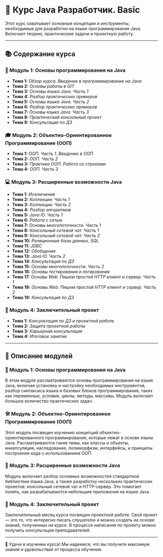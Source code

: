 # 🚀 Курс Java Разработчик. Basic

Этот курс охватывает основные концепции и инструменты, необходимые для разработки на языке программирования Java. Включает теорию, практические задачи и проектную работу.

---

## 📚 Содержание курса

### 📘 Модуль 1: Основы программирования на Java
- **Тема 1:** *Обзор курса. Введение в программирование на Java*
- **Тема 2:** *Основы работы в GIT*
- **Тема 3:** *Основы языка Java. Часть 1*
- **Тема 4:** *Разбор практических примеров*
- **Тема 5:** *Основы языка Java. Часть 2*
- **Тема 6:** *Разбор практических примеров*
- **Тема 7:** *Основы языка Java. Часть 3*
- **Тема 8:** *Практический консольный проект*
- **Тема 9:** *Консультация по ДЗ*

### 🎓 Модуль 2: Объектно-Ориентированное Программирование (ООП)
- **Тема 1:** *ООП. Часть 1. Введение в ООП*
- **Тема 2:** *ООП. Часть 2*
- **Тема 3:** *Практика ООП. Работа со строками*
- **Тема 4:** *ООП. Часть 3*

### 💻 Модуль 3: Расширенные возможности Java
- **Тема 1:** *Исключения*
- **Тема 2:** *Коллекции. Часть 1*
- **Тема 3:** *Коллекции. Часть 2*
- **Тема 4:** *Разбор алгоритмов*
- **Тема 5:** *Java IO. Часть 1*
- **Тема 6:** *Работа с сетью*
- **Тема 7:** *Основы многопоточности. Часть 1*
- **Тема 8:** *Консольный сетевой чат. Часть 1*
- **Тема 9:** *Консольный сетевой чат. Часть 2*
- **Тема 10:** *Реляционные базы данных, SQL*
- **Тема 11:** *JDBC*
- **Тема 12:** *Обобщения*
- **Тема 13:** *Java IO. Часть 2*
- **Тема 14:** *Консультация по ДЗ*
- **Тема 15:** *Основы многопоточности. Часть 2*
- **Тема 16:** *Основы тестирования и логирования*
- **Тема 17:** *Основы Web. Пишем простой HTTP клиент и сервер. Часть 1*
- **Тема 18:** *Основы Web. Пишем простой HTTP клиент и сервер. Часть 2*
- **Тема 19:** *Консультация по ДЗ*

### 🎯 Модуль 4: Заключительный проект
- **Тема 1:** *Консультация по ДЗ и проектной работе*
- **Тема 2:** *Защита проектной работы*
- **Тема 3:** *Карьерная консультация*
- **Тема 4:** *Итоговое занятие*

---

## 📖 Описание модулей

### 📝 Модуль 1: Основы программирования на Java
В этом модуле рассматриваются основы программирования на языке Java, включая установку и настройку необходимых инструментов, разбор синтаксиса языка и базовых блоков программирования, таких как переменные, условия, циклы, методы, массивы. Модуль включает большое количество практических задач.

### 🛠️ Модуль 2: Объектно-Ориентированное Программирование (ООП)
Этот модуль посвящен изучению концепций объектно-ориентированного программирования, которые лежат в основе языка Java. Рассматриваются такие темы, как классы и объекты, инкапсуляция, наследование, полиморфизм, интерфейсы, и принципы построения кода с использованием ООП.

### 🔧 Модуль 3: Расширенные возможности Java
Модуль включает разбор основных возможностей стандартной библиотеки языка Java, а также разработку нескольких практических проектов: консольный сетевой чат и HTTP-сервер. Это помогает понять, как разрабатываются небольшие приложения на языке Java.

### 🏁 Модуль 4: Заключительный проект
Заключительный месяц курса посвящен проектной работе. Свой проект — это то, что интересно писать слушателю и можно создать на основе знаний, полученных на курсе. В процессе написания по проекту можно получить консультации преподавателей.

---

🎉 Удачи в изучении курса! Мы надеемся, что вы получите максимум знаний и удовольствия от процесса обучения.
